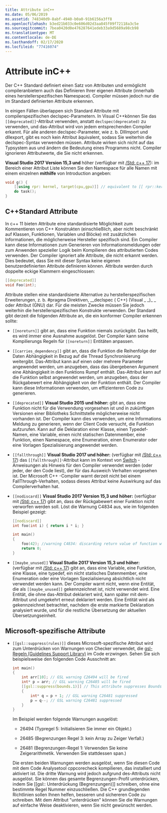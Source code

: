 ```yaml
---
title: Attribute inC++
ms.date: 05/06/2019
ms.assetid: 748340d9-8abf-4940-b0a0-91b6156a3ff8
ms.openlocfilehash: b3ed21b033c0e606d02d3aa845f09f72118a3c5e
ms.sourcegitcommit: 7bea0420d0e476287641edeb33a9d5689a98cb98
ms.translationtype: MT
ms.contentlocale: de-DE
ms.lasthandoff: 02/17/2020
ms.locfileid: "77416074"
---
```

# <a name="attributes-in-c"></a>Attribute inC++

Der C++ Standard definiert einen Satz von Attributen und ermöglicht compileranbietern auch das Definieren Ihrer eigenen Attribute (innerhalb eines herstellerspezifischen Namespace). Compiler müssen jedoch nur die im Standard definierten Attribute erkennen.

In einigen Fällen überlappen sich Standard Attribute mit compilerspezifischen declspec-Parametern. In Visual C++können Sie das `[[deprecated]]`-Attribut verwenden, anstatt `declspec(deprecated)` zu verwenden, und das-Attribut wird von jedem entsprechenden Compiler erkannt. Für alle anderen declspec-Parameter, wie z. b. DllImport und dllexport, gibt es noch kein Attribut äquivalent, sodass Sie weiterhin die declspec-Syntax verwenden müssen. Attribute wirken sich nicht auf das Typsystem aus und ändern die Bedeutung eines Programms nicht. Compiler ignorieren Attributwerte, die Sie nicht erkennen.

**Visual Studio 2017 Version 15,3 und** höher (verfügbar mit [/Std: c++ 17](../build/reference/std-specify-language-standard-version.md)): im Bereich einer Attribut Liste können Sie den Namespace für alle Namen mit einem einzelnen **mithilfe** von Introduction angeben:

```cpp
void g() {
    [[using rpr: kernel, target(cpu,gpu)]] // equivalent to [[ rpr::kernel, rpr::target(cpu,gpu) ]]
    do task();
}
```

## <a name="c-standard-attributes"></a>C++Standard Attribute

In c++ 11 bieten Attribute eine standardisierte Möglichkeit zum Kommentieren von C++ Konstrukten (einschließlich, aber nicht beschränkt auf Klassen, Funktionen, Variablen und Blöcke) mit zusätzlichen Informationen, die möglicherweise Hersteller spezifisch sind. Ein Compiler kann diese Informationen zum Generieren von Informationsmeldungen oder zum Anwenden spezieller Logik beim Kompilieren des attributierten Codes verwenden. Der Compiler ignoriert alle Attribute, die nicht erkannt werden. Dies bedeutet, dass Sie mit dieser Syntax keine eigenen benutzerdefinierten Attribute definieren können. Attribute werden durch doppelte eckige Klammern eingeschlossen:

```cpp
[[deprecated]]
void Foo(int);
```

Attribute stellen eine standardisierte Alternative zu herstellerspezifischen Erweiterungen, z. b. #pragma Direktiven, __declspec ( C++) (Visual &#95; &#95;)&#95; &#95; oder Attribut (GNU) dar. Für die meisten Zwecke müssen Sie jedoch weiterhin die herstellerspezifischen Konstrukte verwenden. Der Standard gibt derzeit die folgenden Attribute an, die ein konformer Compiler erkennen sollte:

- `[[noreturn]]` gibt an, dass eine Funktion niemals zurückgibt. Das heißt, es wird immer eine Ausnahme ausgelöst. Der Compiler kann seine Kompilierungs Regeln für `[[noreturn]]` Entitäten anpassen.

- `[[carries_dependency]]` gibt an, dass die Funktion die Reihenfolge der Daten Abhängigkeit in Bezug auf die Thread Synchronisierung weitergibt. Das-Attribut kann auf einen oder mehrere Parameter angewendet werden, um anzugeben, dass das übergebenen Argument eine Abhängigkeit in den Funktions Rumpf enthält. Das-Attribut kann auf die Funktion selbst angewendet werden, um anzugeben, dass der Rückgabewert eine Abhängigkeit von der Funktion enthält. Der Compiler kann diese Informationen verwenden, um effizienteren Code zu generieren.

- `[[deprecated]]` **Visual Studio 2015 und höher:** gibt an, dass eine Funktion nicht für die Verwendung vorgesehen ist und in zukünftigen Versionen einer Bibliotheks Schnittstelle möglicherweise nicht vorhanden ist. Der Compiler kann dies verwenden, um eine Informations Meldung zu generieren, wenn der Client Code versucht, die Funktion aufzurufen. Kann auf die Deklaration einer Klasse, einen Typedef-Namen, eine Variable, einen nicht statischen Datenmember, eine Funktion, einen Namespace, eine Enumeration, einen Enumerator oder eine Vorlagen Spezialisierung angewendet werden.

- `[[fallthrough]]` **Visual Studio 2017 und höher:** (verfügbar mit [/Std: c++ 17](../build/reference/std-specify-language-standard-version.md)) das `[[fallthrough]]`-Attribut kann im Kontext von [Switch](switch-statement-cpp.md) -Anweisungen als Hinweis für den Compiler verwendet werden (oder jeder, der den Code liest), der für das Ausweich Verhalten vorgesehen ist. Der Microsoft C++ -Compiler warnt derzeit nicht bei einem FallThrough-Verhalten, sodass dieses Attribut keine Auswirkung auf das Compilerverhalten hat.

- `[[nodiscard]]` **Visual Studio 2017 Version 15,3 und höher:** (verfügbar mit [/Std: c++ 17](../build/reference/std-specify-language-standard-version.md)) gibt an, dass der Rückgabewert einer Funktion nicht verworfen werden soll. Löst die Warnung C4834 aus, wie im folgenden Beispiel gezeigt:

    ```cpp
    [[nodiscard]]
    int foo(int i) { return i * i; }

    int main()
    {
        foo(42); //warning C4834: discarding return value of function with 'nodiscard' attribute
        return 0;
    }
    ```

- `[[maybe_unused]]` **Visual Studio 2017 Version 15,3 und höher:** (verfügbar mit [/Std: c++ 17](../build/reference/std-specify-language-standard-version.md)) gibt an, dass eine Variable, eine Funktion, eine Klasse, eine typedef, ein nicht statisches Datenmember, eine Enumeration oder eine Vorlagen Spezialisierung absichtlich nicht verwendet werden kann. Der Compiler warnt nicht, wenn eine Entität, die als `[[maybe_unused]]` gekennzeichnet ist, nicht verwendet wird. Eine Entität, die ohne das-Attribut deklariert wird, kann später mit dem-Attribut und umgekehrt erneut deklariert werden. Eine Entität wird als gekennzeichnet betrachtet, nachdem die erste markierte Deklaration analysiert wurde, und für die restliche Übersetzung der aktuellen Übersetzungseinheit.

## <a name="microsoft-specific-attributes"></a>Microsoft-spezifische Attribute

- `[[gsl::suppress(rules)]]` dieses Microsoft-spezifische Attribut wird zum Unterdrücken von Warnungen von Checker verwendet, die [gsl-Regeln (Guidelines Support Library)](https://github.com/Microsoft/GSL) im Code erzwingen. Sehen Sie sich beispielsweise den folgenden Code Ausschnitt an:

    ```cpp
    int main()
    {
        int arr[10]; // GSL warning C26494 will be fired
        int* p = arr; // GSL warning C26485 will be fired
        [[gsl::suppress(bounds.1)]] // This attribute suppresses Bounds rule #1
        {
            int* q = p + 1; // GSL warning C26481 suppressed
            p = q--; // GSL warning C26481 suppressed
        }
    }
    ```

  Im Beispiel werden folgende Warnungen ausgelöst:

  - 26494 (Typregel 5: Initialisieren Sie immer ein Objekt.)

  - 26485 (Begrenzungen Regel 3: kein Array zu Zeiger Verfall.)

  - 26481 (Begrenzungen-Regel 1: Verwenden Sie keine Zeigerarithmetik. Verwenden Sie stattdessen span.)

  Die ersten beiden Warnungen werden ausgelöst, wenn Sie diesen Code mit dem Code Analysetool cppcorecheck kompilieren, das installiert und aktiviert ist. Die dritte Warnung wird jedoch aufgrund des-Attributs nicht ausgelöst. Sie können das gesamte Begrenzungen-Profil unterdrücken, indem Sie [[gsl:: Unterdrückung (Begrenzungen)]] schreiben, ohne eine bestimmte Regel Nummer einzuschließen. Die C++ grundlegenden Richtlinien sollen Ihnen helfen, besseren und sichereren Code zu schreiben. Mit dem Attribut "unterdrücken" können Sie die Warnungen auf einfache Weise deaktivieren, wenn Sie nicht gewünscht werden.
  